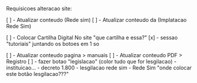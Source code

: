 Requisicoes alteracao site:

[ ] - Atualizar conteudo (Rede sim) 
[ ] - Atualizar conteudo da (Implatacao Rede Sim)

[ ] - Colocar Cartilha Digital No site "que cartilha e essa?"
[x] - sessao "tutoriais" juntando os botoes em 1 so

[ ] - Atualizar conteudo pagina > manuais
[ ] - Atualizar conteudo PDF > Registro
[ ] - fazer botao "legislacao" (color tudo que for lesgilacao)
    - instituicao...
    - decreto 1.800
    - lesgilacao rede sim
    - Rede Sim
    "onde colocar este botão lesgilacao???"